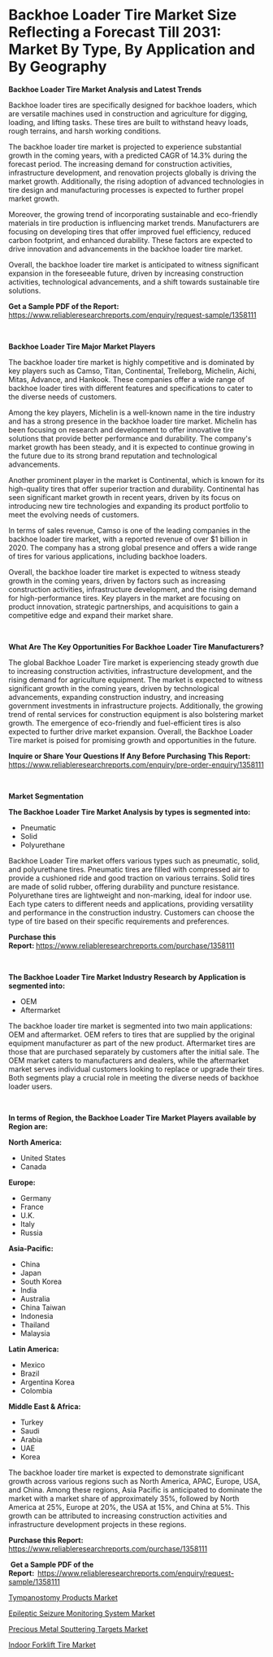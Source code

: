 <p><h1>Backhoe Loader Tire Market Size Reflecting a Forecast Till 2031: Market By Type, By Application and By Geography</h1></p><p><strong>Backhoe Loader Tire Market Analysis and Latest Trends</strong></p>
<p><p>Backhoe loader tires are specifically designed for backhoe loaders, which are versatile machines used in construction and agriculture for digging, loading, and lifting tasks. These tires are built to withstand heavy loads, rough terrains, and harsh working conditions.</p><p>The backhoe loader tire market is projected to experience substantial growth in the coming years, with a predicted CAGR of 14.3% during the forecast period. The increasing demand for construction activities, infrastructure development, and renovation projects globally is driving the market growth. Additionally, the rising adoption of advanced technologies in tire design and manufacturing processes is expected to further propel market growth.</p><p>Moreover, the growing trend of incorporating sustainable and eco-friendly materials in tire production is influencing market trends. Manufacturers are focusing on developing tires that offer improved fuel efficiency, reduced carbon footprint, and enhanced durability. These factors are expected to drive innovation and advancements in the backhoe loader tire market.</p><p>Overall, the backhoe loader tire market is anticipated to witness significant expansion in the foreseeable future, driven by increasing construction activities, technological advancements, and a shift towards sustainable tire solutions.</p></p>
<p><strong>Get a Sample PDF of the Report:&nbsp;</strong> <a href="https://www.reliableresearchreports.com/enquiry/request-sample/1358111">https://www.reliableresearchreports.com/enquiry/request-sample/1358111</a></p>
<p>&nbsp;</p>
<p><strong>Backhoe Loader Tire Major Market Players</strong></p>
<p><p>The backhoe loader tire market is highly competitive and is dominated by key players such as Camso, Titan, Continental, Trelleborg, Michelin, Aichi, Mitas, Advance, and Hankook. These companies offer a wide range of backhoe loader tires with different features and specifications to cater to the diverse needs of customers.</p><p>Among the key players, Michelin is a well-known name in the tire industry and has a strong presence in the backhoe loader tire market. Michelin has been focusing on research and development to offer innovative tire solutions that provide better performance and durability. The company's market growth has been steady, and it is expected to continue growing in the future due to its strong brand reputation and technological advancements.</p><p>Another prominent player in the market is Continental, which is known for its high-quality tires that offer superior traction and durability. Continental has seen significant market growth in recent years, driven by its focus on introducing new tire technologies and expanding its product portfolio to meet the evolving needs of customers.</p><p>In terms of sales revenue, Camso is one of the leading companies in the backhoe loader tire market, with a reported revenue of over $1 billion in 2020. The company has a strong global presence and offers a wide range of tires for various applications, including backhoe loaders.</p><p>Overall, the backhoe loader tire market is expected to witness steady growth in the coming years, driven by factors such as increasing construction activities, infrastructure development, and the rising demand for high-performance tires. Key players in the market are focusing on product innovation, strategic partnerships, and acquisitions to gain a competitive edge and expand their market share.</p></p>
<p>&nbsp;</p>
<p><strong>What Are The Key Opportunities For Backhoe Loader Tire Manufacturers?</strong></p>
<p><p>The global Backhoe Loader Tire market is experiencing steady growth due to increasing construction activities, infrastructure development, and the rising demand for agriculture equipment. The market is expected to witness significant growth in the coming years, driven by technological advancements, expanding construction industry, and increasing government investments in infrastructure projects. Additionally, the growing trend of rental services for construction equipment is also bolstering market growth. The emergence of eco-friendly and fuel-efficient tires is also expected to further drive market expansion. Overall, the Backhoe Loader Tire market is poised for promising growth and opportunities in the future.</p></p>
<p><strong>Inquire or Share Your Questions If Any Before Purchasing This Report:</strong> <a href="https://www.reliableresearchreports.com/enquiry/pre-order-enquiry/1358111">https://www.reliableresearchreports.com/enquiry/pre-order-enquiry/1358111</a></p>
<p>&nbsp;</p>
<p><strong>Market Segmentation</strong></p>
<p><strong>The Backhoe Loader Tire Market Analysis by types is segmented into:</strong></p>
<p><ul><li>Pneumatic</li><li>Solid</li><li>Polyurethane</li></ul></p>
<p><p>Backhoe Loader Tire market offers various types such as pneumatic, solid, and polyurethane tires. Pneumatic tires are filled with compressed air to provide a cushioned ride and good traction on various terrains. Solid tires are made of solid rubber, offering durability and puncture resistance. Polyurethane tires are lightweight and non-marking, ideal for indoor use. Each type caters to different needs and applications, providing versatility and performance in the construction industry. Customers can choose the type of tire based on their specific requirements and preferences.</p></p>
<p><strong>Purchase this Report:&nbsp;</strong><a href="https://www.reliableresearchreports.com/purchase/1358111">https://www.reliableresearchreports.com/purchase/1358111</a></p>
<p>&nbsp;</p>
<p><strong>The Backhoe Loader Tire Market Industry Research by Application is segmented into:</strong></p>
<p><ul><li>OEM</li><li>Aftermarket</li></ul></p>
<p><p>The backhoe loader tire market is segmented into two main applications: OEM and aftermarket. OEM refers to tires that are supplied by the original equipment manufacturer as part of the new product. Aftermarket tires are those that are purchased separately by customers after the initial sale. The OEM market caters to manufacturers and dealers, while the aftermarket market serves individual customers looking to replace or upgrade their tires. Both segments play a crucial role in meeting the diverse needs of backhoe loader users.</p></p>
<p>&nbsp;</p>
<p><strong>In terms of Region, the Backhoe Loader Tire Market Players available by Region are:</strong></p>
<p>
    <p> <strong> North America: </strong>
        <ul>
            <li>United States</li>
            <li>Canada</li>
        </ul>
        </p> 
    <p> <strong> Europe: </strong>
        <ul>
            <li>Germany</li>
            <li>France</li>
            <li>U.K.</li>
            <li>Italy</li>
            <li>Russia</li>
        </ul>
        </p> 
    <p> <strong> Asia-Pacific: </strong>
        <ul>
            <li>China</li>
            <li>Japan</li>
            <li>South Korea</li>
            <li>India</li>
            <li>Australia</li>
            <li>China Taiwan</li>
            <li>Indonesia</li>
            <li>Thailand</li>
            <li>Malaysia</li>
        </ul>
        </p> 
    <p> <strong> Latin America: </strong>
        <ul>
            <li>Mexico</li>
            <li>Brazil</li>
            <li>Argentina Korea</li>
            <li>Colombia</li>
        </ul>
        </p> 
    <p> <strong> Middle East & Africa: </strong>
        <ul>
            <li>Turkey</li>
            <li>Saudi</li>
            <li>Arabia</li>
            <li>UAE</li>
            <li>Korea</li>
        </ul>
    </p>
    </p>
<p><p>The backhoe loader tire market is expected to demonstrate significant growth across various regions such as North America, APAC, Europe, USA, and China. Among these regions, Asia Pacific is anticipated to dominate the market with a market share of approximately 35%, followed by North America at 25%, Europe at 20%, the USA at 15%, and China at 5%. This growth can be attributed to increasing construction activities and infrastructure development projects in these regions.</p></p>
<p><strong>Purchase this Report: </strong><a href="https://www.reliableresearchreports.com/purchase/1358111">https://www.reliableresearchreports.com/purchase/1358111</a></p>
<p>&nbsp;<strong>Get a Sample PDF of the Report:&nbsp;&nbsp;</strong><a href="https://www.reliableresearchreports.com/enquiry/request-sample/1358111">https://www.reliableresearchreports.com/enquiry/request-sample/1358111</a></p>
<p><strong></strong></p>
<p><p><a href="https://view.publitas.com/reportprime-1/tympanostomy-products-market-size-share-trends-analysis-report-by-material-by-type-by-end-user-by-region-and-segment-forecasts-2023-2030/">Tympanostomy Products Market</a></p><p><a href="https://gentle-editor-9db.notion.site/Epileptic-Seizure-Monitoring-System-Market-Challenges-Opportunities-and-Growth-Drivers-and-Major--4b5bdde6916e447caa133ac7988db5fa">Epileptic Seizure Monitoring System Market</a></p><p><a href="https://view.publitas.com/reportprime-1/precious-metal-sputtering-targets-market-size-growth-outlook-from-2023-to-2030-projecting-at-markets-trends-analysis-by-application-regional-outlook-and-revenue/">Precious Metal Sputtering Targets Market</a></p><p><a href="https://github.com/kosella/Market-Research-Report-List-2/blob/main/indoor-forklift-tire-market.md">Indoor Forklift Tire Market</a></p></p>